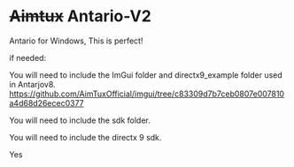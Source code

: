 # ~~Aimtux~~ Antario-V2
Antario for Windows, This is perfect!

if needed:

You will need to include the ImGui folder and directx9_example folder used in Antarjov8. https://github.com/AimTuxOfficial/imgui/tree/c83309d7b7ceb0807e007810a4d68d26ecec0377

You will need to include the sdk folder.

You will need to include the directx 9 sdk.

Yes
